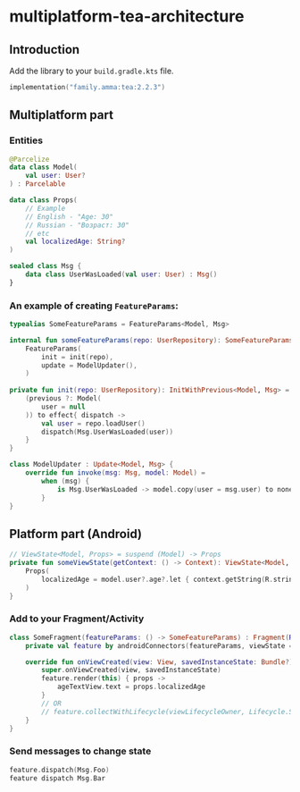 # multiplatform-tea-architecture
## Introduction
Add the library to your `build.gradle.kts` file.
```kotlin
implementation("family.amma:tea:2.2.3")
```

## Multiplatform part

### Entities
```kotlin
@Parcelize
data class Model(
    val user: User?
) : Parcelable

data class Props(
    // Example
    // English - "Age: 30"
    // Russian - "Возраст: 30"
    // etc
    val localizedAge: String?
)

sealed class Msg {
    data class UserWasLoaded(val user: User) : Msg()
}
```

### An example of creating `FeatureParams`:

```kotlin
typealias SomeFeatureParams = FeatureParams<Model, Msg>

internal fun someFeatureParams(repo: UserRepository): SomeFeatureParams =
    FeatureParams(
        init = init(repo),
        update = ModelUpdater(),
    )
    
private fun init(repo: UserRepository): InitWithPrevious<Model, Msg> = { previous: Model? ->
    (previous ?: Model(
        user = null
    )) to effect{ dispatch ->
        val user = repo.loadUser()
        dispatch(Msg.UserWasLoaded(user))
    }   
}

class ModelUpdater : Update<Model, Msg> {
    override fun invoke(msg: Msg, model: Model) =
        when (msg) {
            is Msg.UserWasLoaded -> model.copy(user = msg.user) to none()
        }
}
```

## Platform part (Android)

```kotlin
// ViewState<Model, Props> = suspend (Model) -> Props 
private fun someViewState(getContext: () -> Context): ViewState<Model, Props> = { model ->
    Props(
        localizedAge = model.user?.age?.let { context.getString(R.string.age, it) }
    )
}
```

### Add to your Fragment/Activity

```kotlin
class SomeFragment(featureParams: () -> SomeFeatureParams) : Fragment(R.layout.fragment_some) {
    private val feature by androidConnectors(featureParams, viewState = someViewState(::context))

    override fun onViewCreated(view: View, savedInstanceState: Bundle?) {
        super.onViewCreated(view, savedInstanceState)
        feature.render(this) { props ->
            ageTextView.text = props.localizedAge
        }
        // OR 
        // feature.collectWithLifecycle(viewLifecycleOwner, Lifecycle.State.STARTED) { props -> }
    }
}
```

### Send messages to change state

```kotlin
feature.dispatch(Msg.Foo)
feature dispatch Msg.Bar
```
